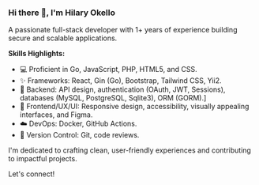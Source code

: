 
### Hi there 👋, I'm Hilary Okello

A passionate full-stack developer with 1+ years of experience building secure and scalable applications.

**Skills Highlights:**

* 💻 Proficient in Go, JavaScript, PHP, HTML5, and CSS.
* ✨ Frameworks: React, Gin (Go), Bootstrap, Tailwind CSS, Yii2.
* 🔧 Backend: API design, authentication (OAuth, JWT, Sessions), databases (MySQL, PostgreSQL, Sqlite3), ORM (GORM).]
* 🎨 Frontend/UX/UI: Responsive design, accessibility, visually appealing interfaces, and Figma.
* ☁️ DevOps: Docker, GitHub Actions.
* 🤝 Version Control: Git, code reviews.

I'm dedicated to crafting clean, user-friendly experiences and contributing to impactful projects.

Let's connect!
